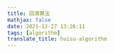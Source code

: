 ```yaml
---
title: 回溯算法
mathjax: false
date: 2021-12-27 13:26:11
tags: [algorithm]
translate_title: huisu-algorithm
---
```

